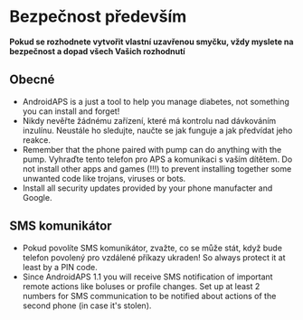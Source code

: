 # Bezpečnost především

**Pokud se rozhodnete vytvořit vlastní uzavřenou smyčku, vždy myslete na bezpečnost a dopad všech Vašich rozhodnutí**

## Obecné

* AndroidAPS is a just a tool to help you manage diabetes, not something you can install and forget!
* Nikdy nevěřte žádnému zařízení, které má kontrolu nad dávkováním inzulínu. Neustále ho sledujte, naučte se jak funguje a jak předvídat jeho reakce.
* Remember that the phone paired with pump can do anything with the pump. Vyhraďte tento telefon pro APS a komunikaci s vaším dítětem. Do not install other apps and games (!!!) to prevent installing together some unwanted code like trojans, viruses or bots.
* Install all security updates provided by your phone manufacter and Google.

## SMS komunikátor

* Pokud povolíte SMS komunikátor, zvažte, co se může stát, když bude telefon povolený pro vzdálené příkazy ukraden! So always protect it at least by a PIN code.
* Since AndroidAPS 1.1 you will receive SMS notification of important remote actions like boluses or profile changes. Set up at least 2 numbers for SMS communication to be notified about actions of the second phone (in case it's stolen).